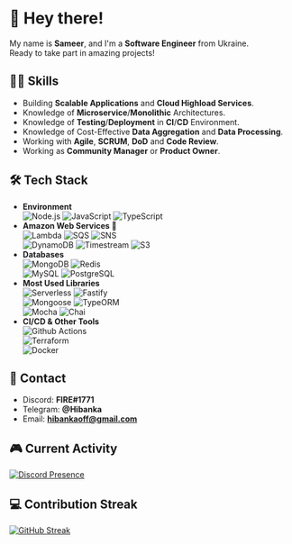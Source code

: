 # 👋 Hey there!

My name is **Sameer**, and I'm a **Software Engineer** from Ukraine.\
Ready to take part in amazing projects!

## 👨‍💻 Skills

* Building **Scalable Applications** and **Cloud Highload Services**.
* Knowledge of **Microservice**/**Monolithic** Architectures.
* Knowledge of **Testing**/**Deployment** in **CI**/**CD** Environment.
* Knowledge of Cost-Effective **Data Aggregation** and **Data Processing**.
* Working with **Agile**, **SCRUM**, **DoD** and **Code Review**.
* Working as **Community Manager** or **Product Owner**.

## 🛠️ Tech Stack

* **Environment**\
![Node.js](https://img.shields.io/badge/-Node.js-2C2F33?style=flat&logo=node.js)
![JavaScript](https://img.shields.io/badge/-JavaScript-2C2F33?style=flat&logo=javascript)
![TypeScript](https://img.shields.io/badge/-TypeScript-2C2F33?style=flat&logo=typescript)
* **Amazon Web Services 🧡**\
![Lambda](https://img.shields.io/badge/-Lambda-2C2F33?style=flat&logo=amazon-aws)
![SQS](https://img.shields.io/badge/-SQS-2C2F33?style=flat&logo=amazon-aws)
![SNS](https://img.shields.io/badge/-SNS-2C2F33?style=flat&logo=amazon-aws)\
![DynamoDB](https://img.shields.io/badge/-DynamoDB-2C2F33?style=flat&logo=amazon-dynamodb)
![Timestream](https://img.shields.io/badge/-Timestream-2C2F33?style=flat&logo=amazon-aws)
![S3](https://img.shields.io/badge/-S3-2C2F33?style=flat&logo=amazon-s3)
* **Databases**\
![MongoDB](https://img.shields.io/badge/-MongoDB-2C2F33?style=flat&logo=mongodb)
![Redis](https://img.shields.io/badge/-Redis-2C2F33?style=flat&logo=redis)\
![MySQL](https://img.shields.io/badge/-MySQL-2C2F33?style=flat&logo=mysql)
![PostgreSQL](https://img.shields.io/badge/-PostgreSQL-2C2F33?style=flat&logo=postgresql)
* **Most Used Libraries**\
![Serverless](https://img.shields.io/badge/-Serverless-2C2F33?style=flat&logo=serverless)
![Fastify](https://img.shields.io/badge/-Fastify-2C2F33?style=flat&logo=fastify)\
![Mongoose](https://img.shields.io/badge/-Mongoose-2C2F33?style=flat&logo=npm)
![TypeORM](https://img.shields.io/badge/-TypeORM-2C2F33?style=flat&logo=npm)\
![Mocha](https://img.shields.io/badge/-Mocha-2C2F33?style=flat&logo=mocha)
![Chai](https://img.shields.io/badge/-Chai-2C2F33?style=flat&logo=chai)
* **CI/CD & Other Tools**\
![Github Actions](https://img.shields.io/badge/-Github%20Actions-2C2F33?style=flat&logo=github-actions)\
![Terraform](https://img.shields.io/badge/-Terraform-2C2F33?style=flat&logo=terraform)\
![Docker](https://img.shields.io/badge/-Docker-2C2F33?style=flat&logo=docker)

## 🤝 Contact

* Discord: <b>FIRE#1771</b>
* Telegram: <b>@Hibanka</b>
* Email: <b>hibankaoff@gmail.com</b>

## 🎮 Current Activity

[![Discord Presence](https://lanyard.cnrad.dev/api/467658348158779393)](https://discord.com/users/467658348158779393)

## 💻 Contribution Streak

[![GitHub Streak](http://github-readme-streak-stats.herokuapp.com?user=Hibanka&theme=dracula&hide_border=true)](https://git.io/streak-stats)
